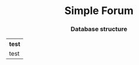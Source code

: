 <h1 align="center">Simple Forum</h1>

<h3 align="center">Database structure</h1>

<table style="padding-right:100px;">
<tr>
    <th>test</th>
</tr>
<tr>
    <td>test</td>
</tr>
</table>